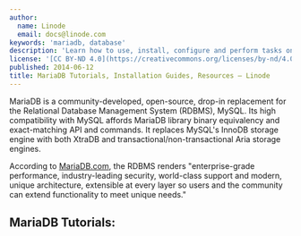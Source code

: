 ```yaml
---
author:
  name: Linode
  email: docs@linode.com
keywords: 'mariadb, database'
description: 'Learn how to use, install, configure and perform tasks on database management platform MariaDB in these tutorials.'
license: '[CC BY-ND 4.0](https://creativecommons.org/licenses/by-nd/4.0)'
published: 2014-06-12
title: MariaDB Tutorials, Installation Guides, Resources – Linode
---
```


MariaDB is a community-developed, open-source, drop-in replacement for the Relational Database Management System (RDBMS), MySQL. Its high compatibility with MySQL affords MariaDB library binary equivalency and exact-matching API and commands. It replaces MySQL's InnoDB storage engine with both XtraDB and transactional/non-transactional Aria storage engines.

According to [MariaDB.com](https://mariadb.com/), the RDBMS renders "enterprise-grade performance, industry-leading security, world-class support and modern, unique architecture, extensible at every layer so users and the community can extend functionality to meet unique needs."

## MariaDB Tutorials: